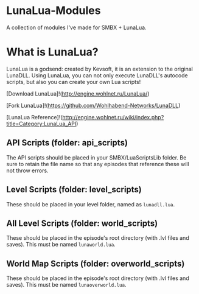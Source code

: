 # LunaLua-Modules

A collection of modules I've made for SMBX + LunaLua.

# What is LunaLua?
LunaLua is a godsend: created by Kevsoft, it is an extension to the original LunaDLL. Using LunaLua, you can not only execute LunaDLL's autocode scripts, but also you can create your own Lua scripts! 

[Download LunaLua]!(http://engine.wohlnet.ru/LunaLua/)

[Fork LunaLua]!(https://github.com/Wohlhabend-Networks/LunaDLL)

[LunaLua Reference]!(http://engine.wohlnet.ru/wiki/index.php?title=Category:LunaLua_API)

## API Scripts (folder: api_scripts)

The API scripts should be placed in your SMBX/LuaScriptsLib folder. Be sure to retain the file name so that any episodes that reference these will not throw errors. 

## Level Scripts (folder: level_scripts)

These should be placed in your level folder, named as `lunadll.lua`.

## All Level Scripts (folder: world_scripts)

These should be placed in the episode's root directory (with .lvl files and saves). This must be named `lunaworld.lua`.

## World Map Scripts (folder: overworld_scripts)

These should be placed in the episode's root directory (with .lvl files and saves). This must be named `lunaoverworld.lua`.

